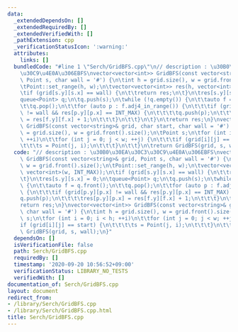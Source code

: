 ```yaml
---
data:
  _extendedDependsOn: []
  _extendedRequiredBy: []
  _extendedVerifiedWith: []
  _pathExtension: cpp
  _verificationStatusIcon: ':warning:'
  attributes:
    links: []
  bundledCode: "#line 1 \"Serch/GridBFS.cpp\"\n// description : \u30B0\u30EA\u30C3\
    \u30C9\u4E0A\u306EBFS\nvector<vector<int>> GridBFS(const vector<string>& grid,\
    \ Point s, char wall = '#') {\n\tint h = grid.size(), w = grid.front().size();\n\
    \tPoint::set_range(h, w);\n\tvector<vector<int>> res(h, vector<int>(w, INT_MAX));\n\
    \tif (grid[s.y][s.x] == wall) {\n\t\treturn res;\n\t}\n\tres[s.y][s.x] = 0;\n\t\
    queue<Point> q;\n\tq.push(s);\n\twhile (!q.empty()) {\n\t\tauto f = q.front();\n\
    \t\tq.pop();\n\t\tfor (auto p : f.adj4_in_range()) {\n\t\t\tif (grid[p.y][p.x]\
    \ != wall && res[p.y][p.x] == INT_MAX) {\n\t\t\t\tq.push(p);\n\t\t\t\tres[p.y][p.x]\
    \ = res[f.y][f.x] + 1;\n\t\t\t}\n\t\t}\n\t}\n\treturn res;\n}\nvector<vector<int>>\
    \ GridBFS(const vector<string>& grid, char start, char wall = '#') {\n\tint h\
    \ = grid.size(), w = grid.front().size();\n\tPoint s;\n\tfor (int i = 0; i < h;\
    \ ++i)\n\t\tfor (int j = 0; j < w; ++j) {\n\t\t\tif (grid[i][j] == start) {\n\t\
    \t\t\ts = Point(j, i);\n\t\t\t}\n\t\t}\n\treturn GridBFS(grid, s, wall);\n}\n"
  code: "// description : \u30B0\u30EA\u30C3\u30C9\u4E0A\u306EBFS\nvector<vector<int>>\
    \ GridBFS(const vector<string>& grid, Point s, char wall = '#') {\n\tint h = grid.size(),\
    \ w = grid.front().size();\n\tPoint::set_range(h, w);\n\tvector<vector<int>> res(h,\
    \ vector<int>(w, INT_MAX));\n\tif (grid[s.y][s.x] == wall) {\n\t\treturn res;\n\
    \t}\n\tres[s.y][s.x] = 0;\n\tqueue<Point> q;\n\tq.push(s);\n\twhile (!q.empty())\
    \ {\n\t\tauto f = q.front();\n\t\tq.pop();\n\t\tfor (auto p : f.adj4_in_range())\
    \ {\n\t\t\tif (grid[p.y][p.x] != wall && res[p.y][p.x] == INT_MAX) {\n\t\t\t\t\
    q.push(p);\n\t\t\t\tres[p.y][p.x] = res[f.y][f.x] + 1;\n\t\t\t}\n\t\t}\n\t}\n\t\
    return res;\n}\nvector<vector<int>> GridBFS(const vector<string>& grid, char start,\
    \ char wall = '#') {\n\tint h = grid.size(), w = grid.front().size();\n\tPoint\
    \ s;\n\tfor (int i = 0; i < h; ++i)\n\t\tfor (int j = 0; j < w; ++j) {\n\t\t\t\
    if (grid[i][j] == start) {\n\t\t\t\ts = Point(j, i);\n\t\t\t}\n\t\t}\n\treturn\
    \ GridBFS(grid, s, wall);\n}"
  dependsOn: []
  isVerificationFile: false
  path: Serch/GridBFS.cpp
  requiredBy: []
  timestamp: '2020-09-20 10:56:52+09:00'
  verificationStatus: LIBRARY_NO_TESTS
  verifiedWith: []
documentation_of: Serch/GridBFS.cpp
layout: document
redirect_from:
- /library/Serch/GridBFS.cpp
- /library/Serch/GridBFS.cpp.html
title: Serch/GridBFS.cpp
---
```

